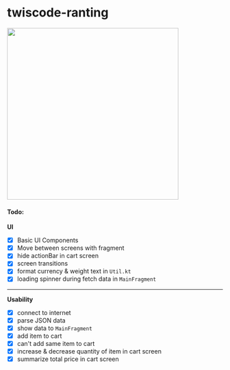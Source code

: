 # twiscode-ranting

<img src="https://raw.githubusercontent.com/ai-null/twiscode-ranting/master/demo/twisdev.gif" height="400px" />

#### Todo:
**UI**
- [x] Basic UI Components
- [x] Move between screens with fragment
- [x] hide actionBar in cart screen
- [x] screen transitions
- [x] format currency & weight text in `Util.kt`
- [x] loading spinner during fetch data in `MainFragment`

___
**Usability**
- [x] connect to internet
- [x] parse JSON data
- [x] show data to `MainFragment`
- [x] add item to cart
- [x] can't add same item to cart
- [x] increase & decrease quantity of item in cart screen
- [x] summarize total price in cart screen
